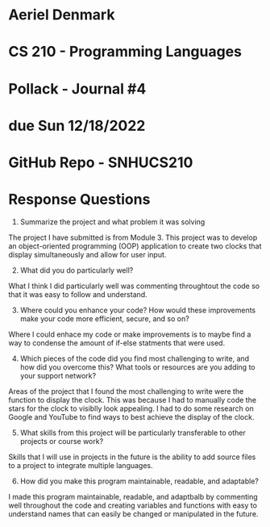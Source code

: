 # Aeriel Denmark
# CS 210 - Programming Languages
# Pollack - Journal #4
# due Sun 12/18/2022

# GitHub Repo - SNHUCS210

# Response Questions

1.  Summarize the project and what problem it was solving

The project I have submitted is from Module 3.  This project was to develop an object-oriented programming (OOP) application to create two clocks that display simultaneously and allow for user input.

2.  What did you do particularly well?

What I think I did particularly well was commenting throughtout the code so that it was easy to follow and understand.

3.  Where could you enhance your code? How would these improvements make your code more efficient, secure, and so on?

Where I could enhace my code or make improvements is to maybe find a way to condense the amount of if-else statments that were used.

4.  Which pieces of the code did you find most challenging to write, and how did you overcome this? What tools or resources are you adding to your support network?

Areas of the project that I found the most challenging to write were the function to display the clock.  This was because I had to manually code the stars for the clock to visiblly look appealing.  I had to do some research on Google and YouTube to find ways to best achieve the display of the clock.

5.  What skills from this project will be particularly transferable to other projects or course work?

Skills that I will use in projects in the future is the ability to add source files to a project to integrate multiple languages.

6.  How did you make this program maintainable, readable, and adaptable?

I made this program maintainable, readable, and adaptbalb by commenting well throughout the code and creating variables and functions with easy to understand names that can easily be changed or manipulated in the future.  
